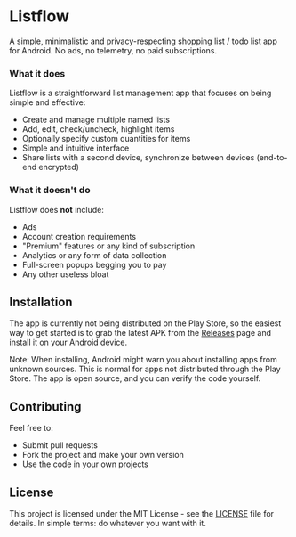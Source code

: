 # Listflow
A simple, minimalistic and privacy-respecting shopping list / todo list app for Android. No ads, no telemetry, no paid subscriptions.

### What it does
Listflow is a straightforward list management app that focuses on being simple and effective:
- Create and manage multiple named lists
- Add, edit, check/uncheck, highlight items
- Optionally specify custom quantities for items
- Simple and intuitive interface
- Share lists with a second device, synchronize between devices (end-to-end encrypted)

### What it doesn't do
Listflow does **not** include:
- Ads
- Account creation requirements
- "Premium" features or any kind of subscription
- Analytics or any form of data collection
- Full-screen popups begging you to pay
- Any other useless bloat

## Installation
The app is currently not being distributed on the Play Store, so the easiest way to get started is to grab the latest APK from the [Releases](../../releases) page and install it on your Android device.

Note: When installing, Android might warn you about installing apps from unknown sources. This is normal for apps not distributed through the Play Store. The app is open source, and you can verify the code yourself.

## Contributing

Feel free to:
- Submit pull requests
- Fork the project and make your own version
- Use the code in your own projects

## License

This project is licensed under the MIT License - see the [LICENSE](LICENSE) file for details. In simple terms: do whatever you want with it.
